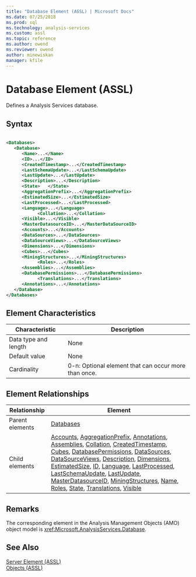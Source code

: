 ```yaml
---
title: "Database Element (ASSL) | Microsoft Docs"
ms.date: 07/25/2018
ms.prod: sql
ms.technology: analysis-services
ms.custom: assl
ms.topic: reference
ms.author: owend
ms.reviewer: owend
author: minewiskan
manager: kfile
---
```

# Database Element (ASSL)

  Defines a Analysis Services database.  
  
## Syntax  
  
```xml  
  
<Databases>  
   <Database>  
      <Name>...</Name>  
      <ID>...</ID>  
      <CreatedTimestamp>...</CreatedTimestamp>  
      <LastSchemaUpdate>...</LastSchemaUpdate>  
      <LastUpdate>...</LastUpdate>  
      <Description>...</Description>  
      <State>   </State>  
      <AggregationPrefix>...</AggregationPrefix>  
      <EstimatedSize>...</EstimatedSize>  
      <LastProcessed>...</LastProcessed>  
      <Language>...</Language>  
            <Collation>...</Collation>  
      <Visible>...</Visible>  
      <MasterDatasourceID>...</MasterDataSourceID>  
      <Accounts>...</Accounts>  
      <DataSources>...</DataSources>  
      <DataSourceViews>...</DataSourceViews>  
      <Dimensions>...</Dimensions>  
      <Cubes>...</Cubes>  
      <MiningStructures>...</MiningStructures>  
            <Roles>...</Roles>  
      <Assemblies>...</Assemblies>  
      <DatabasePermissions>...</DatabasePermissions>  
            <Translations>...</Translations>  
      <Annotations>...</Annotations>  
   </Database>  
</Databases>  
```  
  
## Element Characteristics  
  
|Characteristic|Description|  
|--------------------|-----------------|  
|Data type and length|None|  
|Default value|None|  
|Cardinality|0-n: Optional element that can occur more than once.|  
  
## Element Relationships  
  
|Relationship|Element|  
|------------------|-------------|  
|Parent elements|[Databases](../collections/databases-element-assl.md)|  
|Child elements|[Accounts](../collections/accounts-element-assl.md), [AggregationPrefix](../properties/aggregationprefix-element-assl.md), [Annotations](../collections/annotations-element-assl.md), [Assemblies](../collections/assemblies-element-assl.md), [Collation](../properties/collation-element-assl.md), [CreatedTimestamp](../properties/createdtimestamp-element-assl.md), [Cubes](../collections/cubes-element-assl.md), [DatabasePermissions](../collections/databasepermissions-element-assl.md), [DataSources](../collections/datasources-element-assl.md), [DataSourceViews](../collections/datasourceviews-element-assl.md), [Description](../properties/description-element-assl.md), [Dimensions](../collections/dimensions-element-assl.md), [EstimatedSize](../properties/estimatedsize-element-assl.md), [ID](../properties/id-element-assl.md), [Language](../properties/language-element-assl.md), [LastProcessed](../properties/lastprocessed-element-assl.md), [LastSchemaUpdate](../properties/lastschemaupdate-element-assl.md), [LastUpdate](../properties/lastupdate-element-assl.md), [MasterDatasourceID](../properties/masterdatasourceid-element-assl.md), [MiningStructures](../collections/miningstructures-element-assl.md), [Name](../properties/name-element-assl.md), [Roles](../collections/roles-element-assl.md), [State](../properties/state-element-assl.md), [Translations](../collections/translations-element-assl.md), [Visible](../properties/visible-element-assl.md)|  
  
## Remarks  
 The corresponding element in the Analysis Management Objects (AMO) object model is <xref:Microsoft.AnalysisServices.Database>.  
  
## See Also  
 [Server Element &#40;ASSL&#41;](../objects/server-element-assl.md)   
 [Objects &#40;ASSL&#41;](../objects/objects-assl.md)  
  
  
